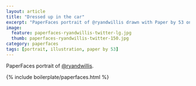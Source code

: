 ```yaml
---
layout: article
title: "Dressed up in the car"
excerpt: "PaperFaces portrait of @ryandwillis drawn with Paper by 53 on an iPad."
image: 
  feature: paperfaces-ryandwillis-twitter-lg.jpg
  thumb: paperfaces-ryandwillis-twitter-150.jpg
category: paperfaces
tags: [portrait, illustration, paper by 53]
---
```


PaperFaces portrait of [@ryandwillis](http://twitter.com/ryandwillis).

{% include boilerplate/paperfaces.html %}